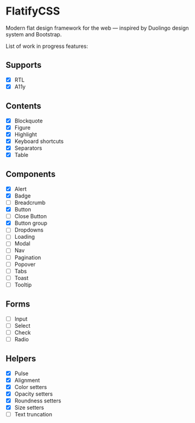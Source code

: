 # FlatifyCSS

Modern flat design framework for the web — inspired by Duolingo design system and Bootstrap.

List of work in progress features:

## Supports

-   [x] RTL
-   [x] A11y

## Contents

-   [x] Blockquote
-   [x] Figure
-   [x] Highlight
-   [x] Keyboard shortcuts
-   [x] Separators
-   [x] Table

## Components

-   [x] Alert
-   [x] Badge
-   [ ] Breadcrumb
-   [x] Button
-   [ ] Close Button
-   [x] Button group
-   [ ] Dropdowns
-   [ ] Loading
-   [ ] Modal
-   [ ] Nav
-   [ ] Pagination
-   [ ] Popover
-   [ ] Tabs
-   [ ] Toast
-   [ ] Tooltip

## Forms

-   [ ] Input
-   [ ] Select
-   [ ] Check
-   [ ] Radio

## Helpers

-   [x] Pulse
-   [x] Alignment
-   [x] Color setters
-   [x] Opacity setters
-   [x] Roundness setters
-   [x] Size setters
-   [ ] Text truncation
